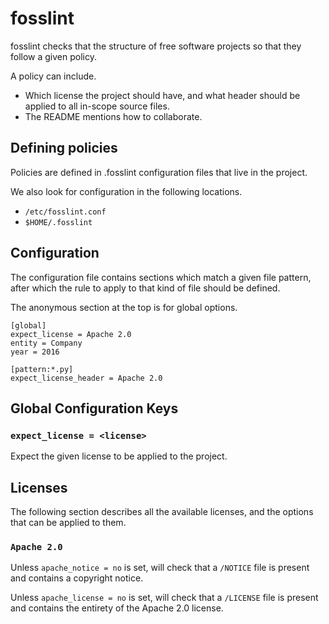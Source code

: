 # fosslint

fosslint checks that the structure of free software projects so that they
follow a given policy.

A policy can include.

* Which license the project should have, and what header should be applied to
  all in-scope source files.
* The README mentions how to collaborate.

## Defining policies

Policies are defined in .fosslint configuration files that live in the project.

We also look for configuration in the following locations.

* `/etc/fosslint.conf`
* `$HOME/.fosslint`

## Configuration

The configuration file contains sections which match a given file pattern,
after which the rule to apply to that kind of file should be defined.

The anonymous section at the top is for global options.

```config
[global]
expect_license = Apache 2.0
entity = Company
year = 2016

[pattern:*.py]
expect_license_header = Apache 2.0
```

## Global Configuration Keys

### `expect_license = <license>`

Expect the given license to be applied to the project.

## Licenses

The following section describes all the available licenses, and the options
that can be applied to them.

### `Apache 2.0`

Unless `apache_notice = no` is set, will check that a `/NOTICE` file is present
and contains a copyright notice.

Unless `apache_license = no` is set, will check that a `/LICENSE` file is
present and contains the entirety of the Apache 2.0 license.
